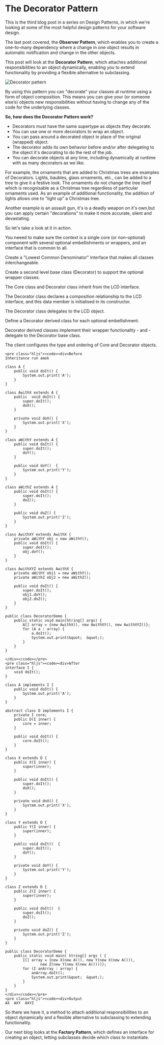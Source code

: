# The Decorator Pattern #

This is the third blog post in a series on Design Patterns, in which we're looking at some of the most helpful design patterns for your software design.

The last post covered, the **Observer Pattern**, which enables you to create a one-to-many dependency where a change in one object results in automatic notification and change in the other objects.

This post will look at the **Decorator Pattern**, which attaches additional responsibilities to an object dynamically, enabling you to extend functionality by providing a flexible alternative to subclassing.

![Decorator pattern](https://user-images.githubusercontent.com/63193195/81114853-aea21180-8f1a-11ea-9278-8f58362eb6bb.jpg)

By using this pattern you can "decorate" your classes at runtime using a form of object composition. This means you can give your (or someone else’s) objects new responsibilities without having to change any of the code for the underlying classes.

**So, how does the Decorator Pattern work?** 

- Decorators must have the same supertype as objects they decorate.
- You can use one or more decorators to wrap an object.
- You can pass around a decorated object in place of the original (wrapped) object.
- The decorator adds its own behavior before and/or after delegating to the object it's decorating to do the rest of the job.
- You can decorate objects at any time, including dynamically at runtime with as many decorators as we like.

For example, the ornaments that are added to Christmas trees are examples of Decorators. Lights, baubles, glass ornaments, etc., can be added to a tree to give it a festive look. The ornaments do not change the tree itself which is recognisable as a Christmas tree regardless of particular ornaments used. As an example of additional functionality, the addition of lights allows one to &quot;light up&quot; a Christmas tree.

Another example is an assault gun, it's is a deadly weapon on it's own,but you can apply certain &quot;decorations&quot; to make it more accurate, silent and devastating.

So let's take a look at it in action. 

You neeed to make sure the context is a single core (or non-optional) component with several optional embellishments or wrappers, and an interface that is common to all.

Create a &quot;Lowest Common Denominator&quot; interface that makes all classes interchangeable.

Create a second level base class (Decorator) to support the optional wrapper classes.

The Core class and Decorator class inherit from the LCD interface.

The Decorator class declares a composition relationship to the LCD interface, and this data member is initialised in its constructor.

The Decorator class delegates to the LCD object.

Define a Decorator derived class for each optional embellishment.

Decorator derived classes implement their wrapper functionality - and - delegate to the Decorator base class.

The client configures the type and ordering of Core and Decorator objects.
```
<pre class="hljs"><code><div>Before
Inheritance run amok

class A {
    public void doIt() {
        System.out.print('A');
    }
}

class AwithX extends A {
    public  void doIt() {
        super.doIt();
        doX();
    }

    private void doX() {
        System.out.print('X');
    }
}

class aWithY extends A {
    public void doIt() {
        super.doIt();
        doY();
    }

    public void doY()  {
        System.out.print('Y');
    }
}

class aWithZ extends A {
    public void doIt() {
        super.doIt();
        doZ();
    }

    public void doZ() {
        System.out.print('Z');
    }
}

class AwithXY extends AwithX {
    private aWithY obj = new aWithY();
    public void doIt() {
        super.doIt();
        obj.doY();
    }
}

class AwithXYZ extends AwithX {
    private aWithY obj1 = new aWithY();
    private aWithZ obj2 = new aWithZ();

    public void doIt() {
        super.doIt();
        obj1.doY();
        obj2.doZ();
    }
}

public class DecoratorDemo {
    public static void main(String[] args) {
        A[] array = {new AwithX(), new AwithXY(), new AwithXYZ()};
        for (A a : array) {
            a.doIt();
            System.out.print(&quot;  &quot;);
        }
    }
}

</div></code></pre>
<pre class="hljs"><code><div>After
interface I { 
    void doIt(); 
}

class A implements I { 
    public void doIt() { 
        System.out.print('A'); 
    } 
}

abstract class D implements I {
    private I core;
    public D(I inner) {
        core = inner;
    }

    public void doIt() {
        core.doIt();
    }
}

class X extends D {
    public X(I inner) {
        super(inner);
    }

    public void doIt() {
        super.doIt();
        doX();
    }

    private void doX() {
        System.out.print('X');
    }
}

class Y extends D {
    public Y(I inner) {
        super(inner);
    }

    public void doIt()  {
        super.doIt();
        doY();
    }

    private void doY() {
        System.out.print('Y');
    }
}

class Z extends D {
    public Z(I inner) {
        super(inner);
    }

    public void doIt()  {
        super.doIt();
        doZ();
    }

    private void doZ() {
        System.out.print('Z');
    }
}

public class DecoratorDemo {
    public static void main( String[] args ) {
        I[] array = {new X(new A()), new Y(new X(new A())),
                new Z(new Y(new X(new A())))};
        for (I anArray : array) {
            anArray.doIt();
            System.out.print(&quot;  &quot;);
        }
    }
}
</div></code></pre>
<pre class="hljs"><code><div>Output
AX  AXY  AXYZ
```

So there we have it, a method to attach additional responsibilities to an object dynamically and a flexible alternative to subclassing to extending functionality.

Our next blog looks at the **Factory Pattern**, which defines an interface for creating an object, letting subclasses decide which class to instantiate. 
